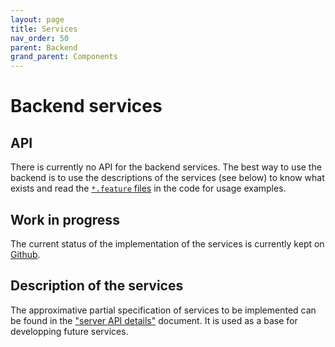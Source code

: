 ```yaml
---
layout: page
title: Services
nav_order: 50
parent: Backend
grand_parent: Components
---
```


# Backend services

## API

There is currently no API for the backend services. The best way to use the backend is to use the descriptions of the services (see below) to know what exists and read the [`*.feature` files](https://github.com/France-ioi/AlgoreaBackend/search?q=language%3AGherkin&unscoped_q=language%3AGherkin) in the code for usage examples.

## Work in progress

The current status of the implementation of the services is currently kept on [Github](https://github.com/France-ioi/AlgoreaBackend/projects/1).

## Description of the services

The approximative partial specification of services to be implemented can be found in the ["server API details"](https://docs.google.com/document/d/15Xxmatrs_7my5ioriikL6YgOU4I0sAVcq5ySKinc0Nw/edit#) document. It is used as a base for developping future services.




